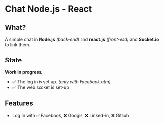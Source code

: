 # Chat Node.js - React

## What?
A simple chat in **Node.js** *(back-end)* and **react.js** *(front-end)* and **Socket.io** to link them.

## State
**Work in progress.**
- ✅ The log in is set up. *(only with Facebook atm)*
- ✅ The web socket is set-up

## Features
- Log In with ✅ Facebook, ❌ Google, ❌ Linked-in, ❌ Github